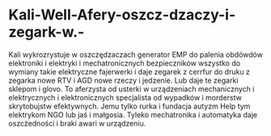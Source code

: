 # Kali-Well-Afery-oszcz-dzaczy-i-zegark-w.-
Kali wykrozrystuje w oszczędzaczach generator EMP do palenia obdówdów elektroniki i elektryki i mechatronicznych bezpieczników wszystko do wymiany takie elektryczne fajerwerki i daje zegarek z cerrfur do druku z zegarka nowe RTV i AGD nowe rzeczy i jedzenie. Lub daje te zegarki sklepom i glovo. To aferzysta od usterki w urządzeniach mechanicznych i elektrycznych i elektronicznych specjalista od wypadków i morderstw skrytobujstw efektywnych. Jemu tylko rurka i fundacja autyzm Help tym elektrykom NGO lub jaś i małgosia. Tyleko mechatronika i automatyka daje oszcżedności i braki awari w urządzeniu.  
